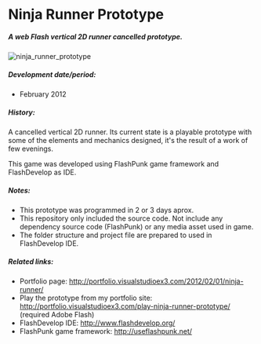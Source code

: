 # Ninja Runner Prototype

##### A web Flash vertical 2D runner cancelled prototype.

![ninja_runner_prototype](http://portfolio.visualstudioex3.com/wp-content/uploads/2014/05/ninjarunner_01.png)

##### Development date/period: 
* February 2012

##### History:
A cancelled vertical 2D runner. Its current state is a playable prototype with some of the elements and mechanics designed, it's the result of a work of few evenings.

This game was developed using FlashPunk game framework and FlashDevelop as IDE.

##### Notes:
* This prototype was programmed in 2 or 3 days aprox.
* This repository only included the source code. Not include any dependency source code (FlashPunk) or any media asset used in game.
* The folder structure and project file are prepared to used in FlashDevelop IDE.

##### Related links:
* Portfolio page: http://portfolio.visualstudioex3.com/2012/02/01/ninja-runner/
* Play the prototype from my portfolio site: http://portfolio.visualstudioex3.com/play-ninja-runner-prototype/ (required Adobe Flash)
* FlashDevelop IDE: http://www.flashdevelop.org/
* FlashPunk game framework: http://useflashpunk.net/
